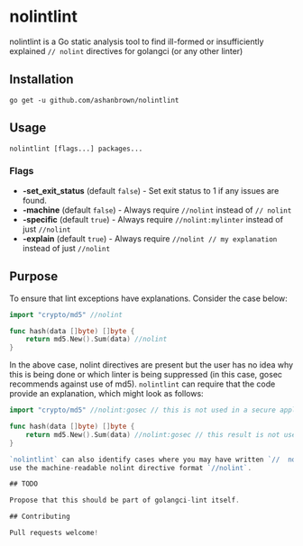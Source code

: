 # nolintlint

nolintlint is a Go static analysis tool to find ill-formed or insufficiently explained `// nolint` directives for golangci
(or any other linter)

## Installation

    go get -u github.com/ashanbrown/nolintlint

## Usage

    nolintlint [flags...] packages...

### Flags

- **-set_exit_status** (default `false`) - Set exit status to 1 if any issues are found.
- **-machine** (default `false`) - Always require `//nolint` instead of `// nolint`
- **-specific** (default `true`) - Always require `//nolint:mylinter` instead of just `//nolint`
- **-explain** (default `true`) - Always require `//nolint // my explanation` instead of just `//nolint`

## Purpose

To ensure that lint exceptions have explanations.  Consider the case below:

```Go
import "crypto/md5" //nolint

func hash(data []byte) []byte {
	return md5.New().Sum(data) //nolint
}
```

In the above case, nolint directives are present but the user has no idea why this is being done or which linter
is being suppressed (in this case, gosec recommends against use of md5).  `nolintlint` can require that the code provide an explanation, which might look as follows:

```Go
import "crypto/md5" //nolint:gosec // this is not used in a secure application

func hash(data []byte) []byte {
	return md5.New().Sum(data) //nolint:gosec // this result is not used in a secure application
}

`nolintlint` can also identify cases where you may have written `//  nolint`.  Finally nolintlint, can enforce that you
use the machine-readable nolint directive format `//nolint`.

## TODO

Propose that this should be part of golangci-lint itself.

## Contributing

Pull requests welcome!
